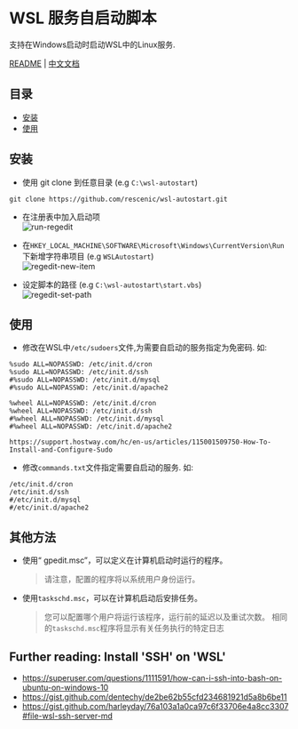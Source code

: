 # WSL 服务自启动脚本
支持在Windows启动时启动WSL中的Linux服务.

[README](README.md) | [中文文档](README_zh.md)

## 目录

* [安装](#安装)
* [使用](#使用)

## 安装

* 使用 git clone 到任意目录 (e.g `C:\wsl-autostart`)
``` shell
git clone https://github.com/rescenic/wsl-autostart.git
```

* 在注册表中加入启动项 <br/>
![run-regedit](doc/run-regedit.png)

* 在`HKEY_LOCAL_MACHINE\SOFTWARE\Microsoft\Windows\CurrentVersion\Run`下新增字符串项目 (e.g `WSLAutostart`) <br/>
![regedit-new-item](doc/regedit-new-item.png)

* 设定脚本的路径 (e.g `C:\wsl-autostart\start.vbs`) <br/>
![regedit-set-path](doc/regedit-set-path.png)

## 使用

* 修改在WSL中`/etc/sudoers`文件,为需要自启动的服务指定为免密码.
如:
``` sudoers
%sudo ALL=NOPASSWD: /etc/init.d/cron
%sudo ALL=NOPASSWD: /etc/init.d/ssh
#%sudo ALL=NOPASSWD: /etc/init.d/mysql
#%sudo ALL=NOPASSWD: /etc/init.d/apache2

%wheel ALL=NOPASSWD: /etc/init.d/cron
%wheel ALL=NOPASSWD: /etc/init.d/ssh
#%wheel ALL=NOPASSWD: /etc/init.d/mysql
#%wheel ALL=NOPASSWD: /etc/init.d/apache2

https://support.hostway.com/hc/en-us/articles/115001509750-How-To-Install-and-Configure-Sudo
```
* 修改`commands.txt`文件指定需要自启动的服务.
如:
``` shell
/etc/init.d/cron
/etc/init.d/ssh
#/etc/init.d/mysql
#/etc/init.d/apache2
```

## 其他方法
* 使用“ gpedit.msc”，可以定义在计算机启动时运行的程序。
  > 请注意，配置的程序将以系统用户身份运行。
* 使用`taskschd.msc`，可以在计算机启动后安排任务。
  > 您可以配置哪个用户将运行该程序，运行前的延迟以及重试次数。
相同的`taskschd.msc`程序将显示有关任务执行的特定日志

## Further reading: Install 'SSH' on 'WSL'
* https://superuser.com/questions/1111591/how-can-i-ssh-into-bash-on-ubuntu-on-windows-10
* https://gist.github.com/dentechy/de2be62b55cfd234681921d5a8b6be11
* https://gist.github.com/harleyday/76a103a1a0ca97c6f33706e4a8cc3307#file-wsl-ssh-server-md